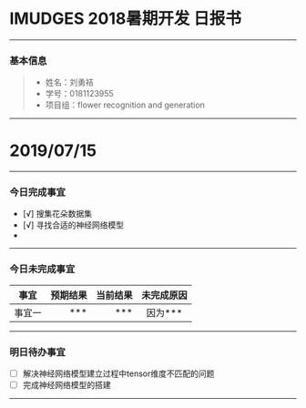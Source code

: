 # IMUDGES 2018暑期开发 日报书
-------


### 基本信息
> * 姓名：刘勇袺
> * 学号：0181123955
> * 项目组：flower recognition and generation

-------


# 2019/07/15

-------

### 今日完成事宜
- [√]  搜集花朵数据集
- [√]  寻找合适的神经网络模型
- 


-----
### 今日未完成事宜

| 事宜     |预期结果| 当前结果  | 未完成原因   | 
| --------   | -----:  | -----:  | :----:  |
|  事宜一  | *** | ***  | 因为*** |


------
### 明日待办事宜
- [ ] 解决神经网络模型建立过程中tensor维度不匹配的问题
- [ ] 完成神经网络模型的搭建
-------
